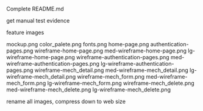 Complete README.md

get manual test evidence

feature images


mockup.png
color_palete.png
fonts.png
home-page.png
authentication-pages.png
wireframe-home-page.png
med-wireframe-home-page.png
lg-wireframe-home-page.png
wireframe-authentication-pages.png
med-wireframe-authentication-pages.png
lg-wireframe-authentication-pages.png
wireframe-mech_detail.png
med-wireframe-mech_detail.png
lg-wireframe-mech_detail.png
wireframe-mech_form.png
med-wireframe-mech_form.png
lg-wireframe-mech_form.png
wireframe-mech_delete.png
med-wireframe-mech_delete.png
lg-wireframe-mech_delete.png


rename all images, compress down to web size